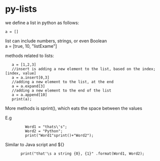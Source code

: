 # py-lists



we define a list in python as follows:

    a = []
list can include numbers, strings, or even Boolean     
    a = [true, 10, "listExame"]


methods related to lists:

       a = [1,2,3] 
       //insert is adding a new element to the list, based on the index; [index, value]
       a = a.insert[0,3]
       //adding a new element to the list, at the end 
       a = a.expand[3]
       //adding a new element to the end of the list 
       a = a.append[10]
       print(a);




More methods is sprint(), which eats the space between the values 
  


E.g

             Word1 = "thats\'s";
             Word2 = "Python";
             print("Word1"sprint()+"Word2");



Similar to Java script and ${}

           print("that'\s a string {0}, {1}" .format(Word1, Word2);
